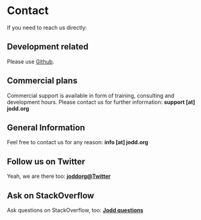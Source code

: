 # Contact

If you need to reach us directly:

## Development related

Please use [Github](https://github.com/oblac/jodd).

## Commercial plans

Commercial support is available in form of training, consulting and development hours. Please contact us for further information: **support \[at\] jodd&#46;org**

## General Information

Feel free to contact us for any reason: **info \[at\] jodd&#46;org**

## Follow us on Twitter

Yeah, we are there too: [**joddorg@Twitter**](https://twitter.com/joddorg)

## Ask on StackOverflow

Ask questions on StackOverflow, too: [**Jodd questions**](http://stackoverflow.com/questions/tagged/jodd)
